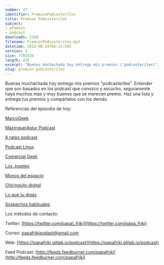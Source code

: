 ```yaml
---
number: 37
identifier: PremiosPodcasteriles
title: Premios Podcasteriles
subject:
- premios
- podcast
downloads: 2368
filename: PremiosPodcasteriles.mp3
datetime: 2018-08-24T08:12:59Z
version: 1
size: 7703534
length: 435
excerpt: "Buenas muchachada hoy entrego mis premios \"podcasteriles\". Entender que son basados en los podcast que conozco y escucho, seguramente haya muchos mas y muy buenos que se merecen premio. Haz una lista y entrega tus premios y compártelos con los demás.  \n\nReferencias del episodio de hoy:\n\n[MarcoGeek](https://www.ivoox.com/podcast-marcogeek_sq_f1151977_1.html)\n\n[MazinguerAstur Podcast](http://feeds.feedburner.com/Mazingerastur)\n\n[A ratos podcast](http://www.ivoox.com/p_sq_f1463037_1.html)\n\n[Podcast Linux](http://www.ivoox.com/p_sq_f1297890_"
slug: premios-podcasteriles
---
```

Buenas muchachada hoy entrego mis premios "podcasteriles". Entender que son basados en los podcast que conozco y escucho, seguramente haya muchos mas y muy buenos que se merecen premio. Haz una lista y entrega tus premios y compártelos con los demás.

Referencias del episodio de hoy:

[MarcoGeek](https://www.ivoox.com/podcast-marcogeek_sq_f1151977_1.html)

[MazinguerAstur Podcast](http://feeds.feedburner.com/Mazingerastur)

[A ratos podcast](http://www.ivoox.com/p_sq_f1463037_1.html)

[Podcast Linux](http://www.ivoox.com/p_sq_f1297890_1.html)

[Comercial Geek](http://www.ivoox.com/p_sq_f143401_1.html)

[Los Joseles](http://www.ivoox.com/p_sq_f1280363_1.html)

[Monos del espacio](http://www.ivoox.com/p_sq_f1148042_1.html)

[Chiringuito digital](http://www.ivoox.com/p_sq_f197142_1.html)

[Lo que tu digas](http://www.ivoox.com/p_sq_f1424550_1.html)

[Sospechos habituales](http://www.ivoox.com/p_sq_f1564393_1.html)

Los métodos de contacto:

Twitter: [https://twitter.com/papa\_friki](https://twitter.com/papa_friki)

Correo: [papafrikipodast@gmail.com](https://archive.org/details/papafrikipodast@gmail.com)

Web: [https://papafriki.gitlab.io/podcast](https://papafriki.gitlab.io/podcast)

Feed Podcast: [http://feeds.feedburner.com/papafriki](http://feeds.feedburner.com/papafriki)
